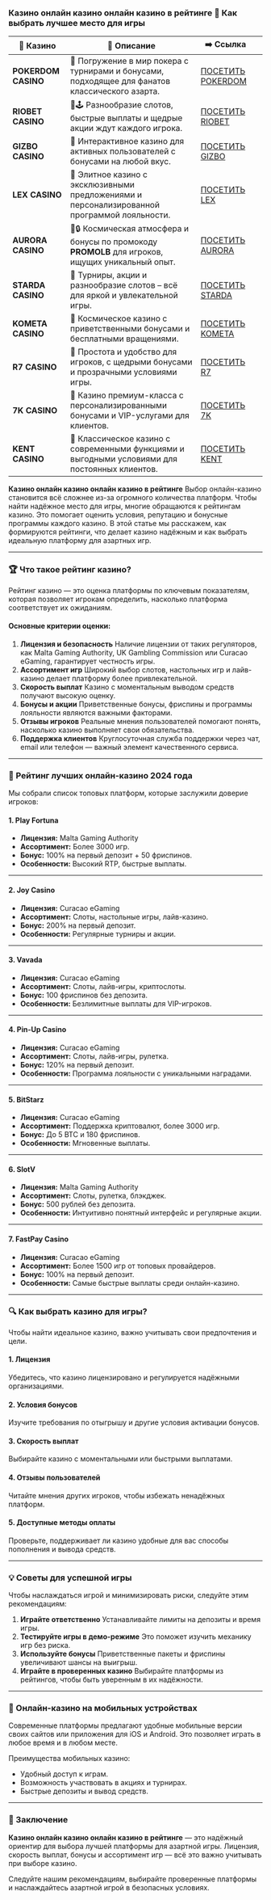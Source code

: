 ### Казино онлайн казино онлайн казино в рейтинге 🎰 Как выбрать лучшее место для игры
| 🎰 Казино           | 📜 Описание                                                                                       | ➡️ Ссылка                                                                                          |   |
| ------------------- | ------------------------------------------------------------------------------------------------- | -------------------------------------------------------------------------------------------------- | - |
| **POKERDOM CASINO** | 🎲 Погружение в мир покера с турнирами и бонусами, подходящее для фанатов классического азарта.   | [ПОСЕТИТЬ POKERDOM](https://brandplay.link/FwVc4f)                                                 |   |
| **RIOBET CASINO**   | 🌟🕹️ Разнообразие слотов, быстрые выплаты и щедрые акции ждут каждого игрока.                    | [ПОСЕТИТЬ RIOBET](https://brandplay.link/TnjsxFvH)                                                 |   |
| **GIZBO CASINO**    | 🚀 Интерактивное казино для активных пользователей с бонусами на любой вкус.                      | [ПОСЕТИТЬ GIZBO](https://brandplay.link/rvzLrVLp)                                                  |   |
| **LEX CASINO**      | 🎰 Элитное казино с эксклюзивными предложениями и персонализированной программой лояльности.      | [ПОСЕТИТЬ LEX](https://brandplay.link/VMqNXPFs)                                                    |   |
| **AURORA CASINO**   | 🌌🔒 Космическая атмосфера и бонусы по промокоду **PROMOLB** для игроков, ищущих уникальный опыт. | [ПОСЕТИТЬ AURORA](https://10trafic-stat2.com/click/668546556bcc6313411604bc/6766/13031/subaccount) |   |
| **STARDA CASINO**   | 🌠 Турниры, акции и разнообразие слотов – всё для яркой и увлекательной игры.                     | [ПОСЕТИТЬ STARDA](https://brandplay.link/HDcDrxLk)                                                 |   |
| **KOMETA CASINO**   | 💫 Космическое казино с приветственными бонусами и бесплатными вращениями.                        | [ПОСЕТИТЬ KOMETA](https://brandplay.link/jHzFFYGv)                                                 |   |
| **R7 CASINO**       | 🎯 Простота и удобство для игроков, с щедрыми бонусами и прозрачными условиями игры.              | [ПОСЕТИТЬ R7](https://brandplay.link/dByFXP7h)                                                     |   |
| **7K CASINO**       | 💎 Казино премиум-класса с персонализированными бонусами и VIP-услугами для клиентов.             | [ПОСЕТИТЬ 7K](https://brandplay.link/dd46bNgD)                                                     |   |
| **KENT CASINO**     | 🎲 Классическое казино с современными функциями и выгодными условиями для постоянных клиентов.    | [ПОСЕТИТЬ KENT](https://brandplay.link/XRH1g6Vb)                                                   |   |
**Казино онлайн казино онлайн казино в рейтинге**
Выбор онлайн-казино становится всё сложнее из-за огромного количества платформ. Чтобы найти надёжное место для игры, многие обращаются к рейтингам казино. Это помогает оценить условия, репутацию и бонусные программы каждого казино. В этой статье мы расскажем, как формируются рейтинги, что делает казино надёжным и как выбрать идеальную платформу для азартных игр.

***

### 🏆 Что такое рейтинг казино?

Рейтинг казино — это оценка платформы по ключевым показателям, которая позволяет игрокам определить, насколько платформа соответствует их ожиданиям.

#### **Основные критерии оценки:**

1. **Лицензия и безопасность**
   Наличие лицензии от таких регуляторов, как Malta Gaming Authority, UK Gambling Commission или Curacao eGaming, гарантирует честность игры.
2. **Ассортимент игр**
   Широкий выбор слотов, настольных игр и лайв-казино делает платформу более привлекательной.
3. **Скорость выплат**
   Казино с моментальным выводом средств получают высокую оценку.
4. **Бонусы и акции**
   Приветственные бонусы, фриспины и программы лояльности являются важными факторами.
5. **Отзывы игроков**
   Реальные мнения пользователей помогают понять, насколько казино выполняет свои обязательства.
6. **Поддержка клиентов**
   Круглосуточная служба поддержки через чат, email или телефон — важный элемент качественного сервиса.

***

### 🌟 Рейтинг лучших онлайн-казино 2024 года

Мы собрали список топовых платформ, которые заслужили доверие игроков:

#### **1. Play Fortuna**

* **Лицензия:** Malta Gaming Authority
* **Ассортимент:** Более 3000 игр.
* **Бонус:** 100% на первый депозит + 50 фриспинов.
* **Особенности:** Высокий RTP, быстрые выплаты.

***

#### **2. Joy Casino**

* **Лицензия:** Curacao eGaming
* **Ассортимент:** Слоты, настольные игры, лайв-казино.
* **Бонус:** 200% на первый депозит.
* **Особенности:** Регулярные турниры и акции.

***

#### **3. Vavada**

* **Лицензия:** Curacao eGaming
* **Ассортимент:** Слоты, лайв-игры, криптослоты.
* **Бонус:** 100 фриспинов без депозита.
* **Особенности:** Безлимитные выплаты для VIP-игроков.

***

#### **4. Pin-Up Casino**

* **Лицензия:** Curacao eGaming
* **Ассортимент:** Слоты, лайв-игры, рулетка.
* **Бонус:** 120% на первый депозит.
* **Особенности:** Программа лояльности с уникальными наградами.

***

#### **5. BitStarz**

* **Лицензия:** Curacao eGaming
* **Ассортимент:** Поддержка криптовалют, более 3000 игр.
* **Бонус:** До 5 BTC и 180 фриспинов.
* **Особенности:** Мгновенные выплаты.

***

#### **6. SlotV**

* **Лицензия:** Malta Gaming Authority
* **Ассортимент:** Слоты, рулетка, блэкджек.
* **Бонус:** 500 рублей без депозита.
* **Особенности:** Интуитивно понятный интерфейс и регулярные акции.

***

#### **7. FastPay Casino**

* **Лицензия:** Curacao eGaming
* **Ассортимент:** Более 1500 игр от топовых провайдеров.
* **Бонус:** 100% на первый депозит.
* **Особенности:** Самые быстрые выплаты среди онлайн-казино.

***

### 🔍 Как выбрать казино для игры?

Чтобы найти идеальное казино, важно учитывать свои предпочтения и цели.

#### **1. Лицензия**

Убедитесь, что казино лицензировано и регулируется надёжными организациями.

#### **2. Условия бонусов**

Изучите требования по отыгрышу и другие условия активации бонусов.

#### **3. Скорость выплат**

Выбирайте казино с моментальными или быстрыми выплатами.

#### **4. Отзывы пользователей**

Читайте мнения других игроков, чтобы избежать ненадёжных платформ.

#### **5. Доступные методы оплаты**

Проверьте, поддерживает ли казино удобные для вас способы пополнения и вывода средств.

***

### 💡 Советы для успешной игры

Чтобы наслаждаться игрой и минимизировать риски, следуйте этим рекомендациям:

1. **Играйте ответственно**
   Устанавливайте лимиты на депозиты и время игры.
2. **Тестируйте игры в демо-режиме**
   Это поможет изучить механику игр без риска.
3. **Используйте бонусы**
   Приветственные пакеты и фриспины увеличивают шансы на выигрыш.
4. **Играйте в проверенных казино**
   Выбирайте платформы из рейтингов, чтобы быть уверенным в их надёжности.

***

### 📱 Онлайн-казино на мобильных устройствах

Современные платформы предлагают удобные мобильные версии своих сайтов или приложения для iOS и Android. Это позволяет играть в любое время и в любом месте.

Преимущества мобильных казино:

* Удобный доступ к играм.
* Возможность участвовать в акциях и турнирах.
* Быстрые депозиты и вывод средств.

***

### 🎯 Заключение

**Казино онлайн казино онлайн казино в рейтинге** — это надёжный ориентир для выбора лучшей платформы для азартной игры. Лицензия, скорость выплат, бонусы и ассортимент игр — всё это важно учитывать при выборе казино.

Следуйте нашим рекомендациям, выбирайте проверенные платформы и наслаждайтесь азартной игрой в безопасных условиях.
